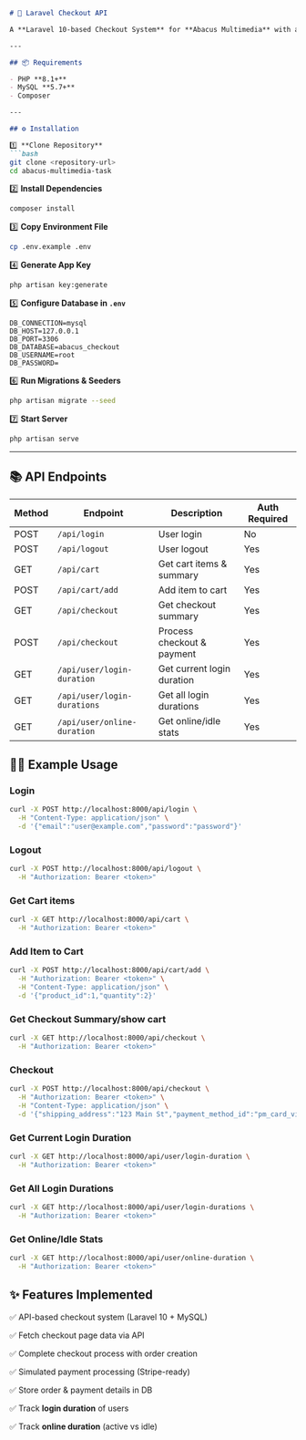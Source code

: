 ````markdown
# 🚀 Laravel Checkout API

A **Laravel 10-based Checkout System** for **Abacus Multimedia** with authentication, order processing, and **user activity tracking** (login & online duration).

---

## 📦 Requirements

- PHP **8.1+**
- MySQL **5.7+**
- Composer

---

## ⚙️ Installation

1️⃣ **Clone Repository**
```bash
git clone <repository-url>
cd abacus-multimedia-task
````

2️⃣ **Install Dependencies**

```bash
composer install
```

3️⃣ **Copy Environment File**

```bash
cp .env.example .env
```

4️⃣ **Generate App Key**

```bash
php artisan key:generate
```

5️⃣ **Configure Database in `.env`**

```env
DB_CONNECTION=mysql
DB_HOST=127.0.0.1
DB_PORT=3306
DB_DATABASE=abacus_checkout
DB_USERNAME=root
DB_PASSWORD=
```

6️⃣ **Run Migrations & Seeders**

```bash
php artisan migrate --seed
```

7️⃣ **Start Server**

```bash
php artisan serve
```

---

## 📚 API Endpoints

| Method | Endpoint                       | Description                       | Auth Required |
|--------|-------------------------------|-----------------------------------|--------------|
| POST   | `/api/login`                  | User login                        | No           |
| POST   | `/api/logout`                 | User logout                       | Yes          |
| GET    | `/api/cart`                   | Get cart items & summary          | Yes          |
| POST   | `/api/cart/add`               | Add item to cart                  | Yes          |
| GET    | `/api/checkout`               | Get checkout summary              | Yes          |
| POST   | `/api/checkout`               | Process checkout & payment        | Yes          |
| GET    | `/api/user/login-duration`    | Get current login duration        | Yes          |
| GET    | `/api/user/login-durations`   | Get all login durations           | Yes          |
| GET    | `/api/user/online-duration`   | Get online/idle stats             | Yes          |

## 🧑‍💻 Example Usage

### Login

```bash
curl -X POST http://localhost:8000/api/login \
  -H "Content-Type: application/json" \
  -d '{"email":"user@example.com","password":"password"}'
```
### Logout

```bash
curl -X POST http://localhost:8000/api/logout \
  -H "Authorization: Bearer <token>"
```


### Get Cart items

```bash
curl -X GET http://localhost:8000/api/cart \
  -H "Authorization: Bearer <token>"
```

### Add Item to Cart

```bash
curl -X POST http://localhost:8000/api/cart/add \
  -H "Authorization: Bearer <token>" \
  -H "Content-Type: application/json" \
  -d '{"product_id":1,"quantity":2}'
```

### Get Checkout Summary/show cart

```bash
curl -X GET http://localhost:8000/api/checkout \
  -H "Authorization: Bearer <token>"
```

### Checkout

```bash
curl -X POST http://localhost:8000/api/checkout \
  -H "Authorization: Bearer <token>" \
  -H "Content-Type: application/json" \
  -d '{"shipping_address":"123 Main St","payment_method_id":"pm_card_visa"}'
```

### Get Current Login Duration

```bash
curl -X GET http://localhost:8000/api/user/login-duration \
  -H "Authorization: Bearer <token>"
```

### Get All Login Durations

```bash
curl -X GET http://localhost:8000/api/user/login-durations \
  -H "Authorization: Bearer <token>"
```

### Get Online/Idle Stats

```bash
curl -X GET http://localhost:8000/api/user/online-duration \
  -H "Authorization: Bearer <token>"
```


## ✨ Features Implemented

✅ API-based checkout system (Laravel 10 + MySQL)

✅ Fetch checkout page data via API

✅ Complete checkout process with order creation

✅ Simulated payment processing (Stripe-ready)

✅ Store order & payment details in DB

✅ Track **login duration** of users

✅ Track **online duration** (active vs idle)




